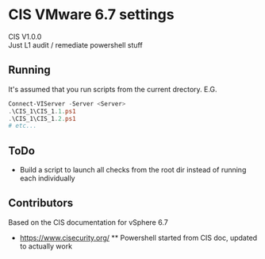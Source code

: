 # CIS VMware 6.7 settings
CIS V1.0.0 <br>
Just L1 audit / remediate powershell stuff

## Running
It's assumed that you run scripts from the current drectory. E.G.
```powershell
Connect-VIServer -Server <Server>
.\CIS_1\CIS_1.1.ps1
.\CIS_1\CIS_1.2.ps1
# etc...
```

## ToDo
* Build a script to launch all checks from the root dir instead of running each individually

## Contributors 
Based on the CIS documentation for vSphere 6.7
* https://www.cisecurity.org/
** Powershell started from CIS doc, updated to actually work 
